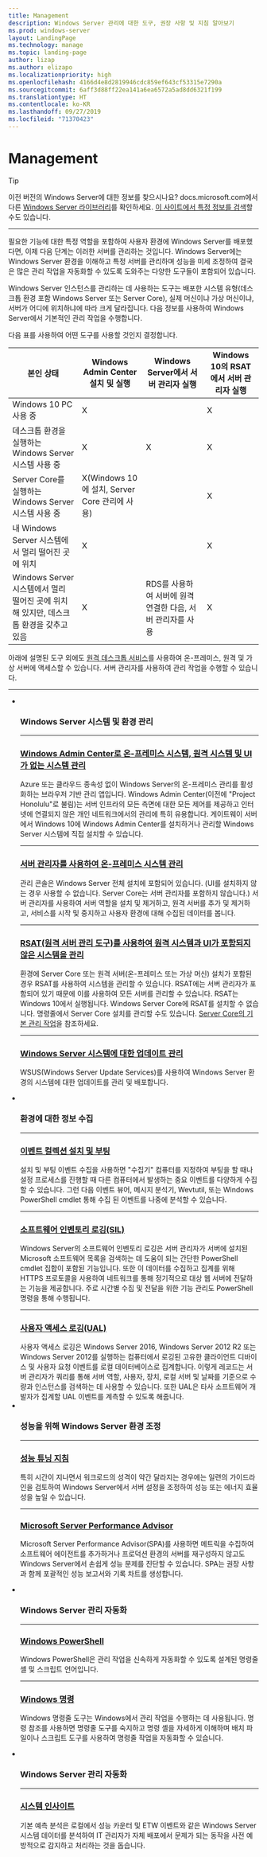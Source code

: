 ```yaml
---
title: Management
description: Windows Server 관리에 대한 도구, 권장 사항 및 지침 알아보기
ms.prod: windows-server
layout: LandingPage
ms.technology: manage
ms.topic: landing-page
author: lizap
ms.author: elizapo
ms.localizationpriority: high
ms.openlocfilehash: 4166d4e8d2819946cdc859ef643cf53315e7290a
ms.sourcegitcommit: 6aff3d88ff22ea141a6ea6572a5ad8dd6321f199
ms.translationtype: HT
ms.contentlocale: ko-KR
ms.lasthandoff: 09/27/2019
ms.locfileid: "71370423"
---
```

# <a name="management"></a>Management


>[!TIP]
> 이전 버전의 Windows Server에 대한 정보를 찾으시나요? docs.microsoft.com에서 다른 [Windows Server 라이브러리](/previous-versions/windows/)를 확인하세요. [이 사이트에서 특정 정보를 검색](https://docs.microsoft.com/search/index?search=Windows+Server&dataSource=previousVersions)할 수도 있습니다.

<hr />

필요한 기능에 대한 특정 역할을 포함하여 사용자 환경에 Windows Server를 배포했다면, 이제 다음 단계는 이러한 서버를 관리하는 것입니다. Windows Server에는 Windows Server 환경을 이해하고 특정 서버를 관리하며 성능을 미세 조정하여 결국은 많은 관리 작업을 자동화할 수 있도록 도와주는 다양한 도구들이 포함되어 있습니다. 

Windows Server 인스턴스를 관리하는 데 사용하는 도구는 배포한 시스템 유형(데스크톱 환경 포함 Windows Server 또는 Server Core), 실제 머신이냐 가상 머신이냐, 서버가 어디에 위치하냐에 따라 크게 달라집니다. 다음 정보를 사용하여 Windows Server에서 기본적인 관리 작업을 수행합니다.

다음 표를 사용하여 어떤 도구를 사용할 것인지 결정합니다.

| 본인 상태   | Windows Admin Center 설치 및 실행 | Windows Server에서 서버 관리자 실행 | Windows 10의 RSAT에서 서버 관리자 실행 |
|--------|----------------------|--------------------------------------|------------------------------------------|
| Windows 10 PC 사용 중 | X  |                                      | X                                        |
| 데스크톱 환경을 실행하는 Windows Server 시스템 사용 중 | X | X | X |
| Server Core를 실행하는 Windows Server 시스템 사용 중 |X(Windows 10에 설치, Server Core 관리에 사용) | | X |
| 내 Windows Server 시스템에서 멀리 떨어진 곳에 위치 |X | | X |
| Windows Server 시스템에서 멀리 떨어진 곳에 위치해 있지만, 데스크톱 환경을 갖추고 있음 |X | RDS를 사용하여 서버에 원격 연결한 다음, 서버 관리자를 사용 | X |

아래에 설명된 도구 외에도 [원격 데스크톱 서비스](../remote/remote-desktop-services/welcome-to-rds.md)를 사용하여 온-프레미스, 원격 및 가상 서버에 액세스할 수 있습니다. 서버 관리자를 사용하여 관리 작업을 수행할 수 있습니다.

<HR />

<ul class="cardsI panelContent">
<li>
        <div class="cardSize">
            <div class="cardPadding">
                <div class="card">
                    <div class="cardImageOuter">
                        <div class="cardImage">
                            <img src="../media/i-manage.svg" alt="" />
                        </div>
                    </div>
                    <div class="cardText">
                    <h3>Windows Server 시스템 및 환경 관리</h3>
<HR />
                        <p><h3><a href="../manage/windows-admin-center/overview.md">Windows Admin Center로 온-프레미스 시스템, 원격 시스템 및 UI가 없는 시스템 관리</a></h3>Azure 또는 클라우드 종속성 없이 Windows Server의 온-프레미스 관리를 활성화하는 브라우저 기반 관리 앱입니다. Windows Admin Center(이전에 "Project Honolulu"로 불림)는 서버 인프라의 모든 측면에 대한 모든 제어를 제공하고 인터넷에 연결되지 않은 개인 네트워크에서의 관리에 특히 유용합니다. 게이트웨이 서버에서 Windows 10에 Windows Admin Center를 설치하거나 관리할 Windows Server 시스템에 직접 설치할 수 있습니다.</p>
<HR />
                        <p><h3><a href="server-manager/server-manager.md">서버 관리자를 사용하여 온-프레미스 시스템 관리</a></h3>관리 콘솔은 Windows Server 전체 설치에 포함되어 있습니다. (UI를 설치하지 않는 경우 사용할 수 없습니다. Server Core는 서버 관리자를 포함하지 않습니다.) 서버 관리자를 사용하여 서버 역할을 설치 및 제거하고, 원격 서버를 추가 및 제거하고, 서비스를 시작 및 중지하고 사용자 환경에 대해 수집된 데이터를 봅니다.</p>
<HR />
                        <p><h3><a href="../remote/remote-server-administration-tools.md">RSAT(원격 서버 관리 도구)를 사용하여 원격 시스템과 UI가 포함되지 않은 시스템을 관리</a></h3>환경에 Server Core 또는 원격 서버(온-프레미스 또는 가상 머신) 설치가 포함된 경우 RSAT를 사용하여 시스템을 관리할 수 있습니다. RSAT에는 서버 관리자가 포함되어 있기 때문에 이를 사용하여 모든 서버를 관리할 수 있습니다. RSAT는 Windows 10에서 실행됩니다. Windows Server Core에 RSAT를 설치할 수 없습니다. 명령줄에서 Server Core 설치를 관리할 수도 있습니다. <a href="server-core/server-core-administer.md">Server Core의 기본 관리 작업</a>을 참조하세요.
<HR />
                        <p><h3><a href="windows-server-update-services/get-started/windows-server-update-services-wsus.md">Windows Server 시스템에 대한 업데이트 관리</a></h3>WSUS(Windows Server Update Services)를 사용하여 Windows Server 환경의 시스템에 대한 업데이트를 관리 및 배포합니다.</p>
                    </div>
                </div>
            </div>
        </div>
    </li>
<li>
        <div class="cardSize">
            <div class="cardPadding">
                <div class="card">
                    <div class="cardImageOuter">
                        <div class="cardImage">
                            <img src="../media/i-manage.svg" alt="" />
                        </div>
                    </div>
                    <div class="cardText">
                    <h3>환경에 대한 정보 수집</h3>
<HR />
                        <p><h3><a href="get-started-with-setup-and-boot-event-collection.md">이벤트 컬렉션 설치 및 부팅</a></h3>설치 및 부팅 이벤트 수집을 사용하면 "수집기" 컴퓨터를 지정하여 부팅을 할 때나 설정 프로세스를 진행할 때 다른 컴퓨터에서 발생하는 중요 이벤트를 다양하게 수집할 수 있습니다. 그런 다음 이벤트 뷰어, 메시지 분석기, Wevtutil, 또는 Windows PowerShell cmdlet 통해 수집 된 이벤트를 나중에 분석할 수 있습니다. </p>
<HR />
                        <p><h3><a href="software-inventory-logging/get-started-with-software-inventory-logging.md">소프트웨어 인벤토리 로깅(SIL)</a></h3>Windows Server의 소프트웨어 인벤토리 로깅은 서버 관리자가 서버에 설치된 Microsoft 소프트웨어 목록을 검색하는 데 도움이 되는 간단한 PowerShell cmdlet 집합이 포함된 기능입니다. 또한 이 데이터를 수집하고 집계를 위해 HTTPS 프로토콜을 사용하여 네트워크를 통해 정기적으로 대상 웹 서버에 전달하는 기능을 제공합니다. 주로 시간별 수집 및 전달을 위한 기능 관리도 PowerShell 명령을 통해 수행됩니다.</p>
<HR />
                        <p><h3><a href="user-access-logging/get-started-with-user-access-logging.md">사용자 액세스 로깅(UAL)</a></h3>사용자 액세스 로깅은 Windows Server 2016, Windows Server 2012 R2 또는 Windows Server 2012를 실행하는 컴퓨터에서 로깅된 고유한 클라이언트 디바이스 및 사용자 요청 이벤트를 로컬 데이터베이스로 집계합니다. 이렇게 레코드는 서버 관리자가 쿼리를 통해 서버 역할, 사용자, 장치, 로컬 서버 및 날짜를 기준으로 수량과 인스턴스를 검색하는 데 사용할 수 있습니다. 또한 UAL은 타사 소프트웨어 개발자가 집계할 UAL 이벤트를 계측할 수 있도록 해줍니다. </a>
                    </div>
                </div>
            </div>
        </div>
    </li>
<li>
        <div class="cardSize">
            <div class="cardPadding">
                <div class="card">
                    <div class="cardImageOuter">
                        <div class="cardImage">
                            <img src="../media/i-manage.svg" alt="" />
                        </div>
                    </div>
                    <div class="cardText">
                    <h3>성능을 위해 Windows Server 환경 조정</h3>
<HR />
                        <p><h3><a href="performance-tuning/index.md">성능 튜닝 지침</a></h3>특히 시간이 지나면서 워크로드의 성격이 약간 달라지는 경우에는 일련의 가이드라인을 검토하여 Windows Server에서 서버 설정을 조정하여 성능 또는 에너지 효율성을 높일 수 있습니다.</p>
<HR />
                        <p><h3><a href="server-performance-advisor/microsoft-server-performance-advisor.md">Microsoft Server Performance Advisor</a></h3>Microsoft Server Performance Advisor(SPA)를 사용하면 메트릭을 수집하여 소프트웨어 에이전트를 추가하거나 프로덕션 환경의 서버를 재구성하지 않고도 Windows Server에서 손쉽게 성능 문제를 진단할 수 있습니다. SPA는 권장 사항과 함께 포괄적인 성능 보고서와 기록 차트를 생성합니다.</p>
                    </div>
                </div>
            </div>
        </div>
    </li>
<li>
        <div class="cardSize">
            <div class="cardPadding">
                <div class="card">
                    <div class="cardImageOuter">
                        <div class="cardImage">
                            <img src="../media/i-manage.svg" alt="" />
                        </div>
                    </div>
                    <div class="cardText">
                    <h3>Windows Server 관리 자동화</h3>
<HR />
                        <p><h3><a href="https://docs.microsoft.com/powershell/scripting/powershell-scripting?view=powershell-5.1">Windows PowerShell</a></h3>Windows PowerShell은 관리 작업을 신속하게 자동화할 수 있도록 설계된 명령줄 셸 및 스크립트 언어입니다. </p>
<HR />
                        <p><h3><a href="windows-commands/windows-commands.md">Windows 명령</a></h3>Windows 명령줄 도구는 Windows에서 관리 작업을 수행하는 데 사용됩니다. 명령 참조를 사용하면 명령줄 도구를 숙지하고 명령 셸을 자세하게 이해하며 배치 파일이나 스크립트 도구를 사용하여 명령줄 작업을 자동화할 수 있습니다.</p>
                    </div>
                </div>
            </div>
        </div>
    </li>
<li>
        <div class="cardSize">
            <div class="cardPadding">
                <div class="card">
                    <div class="cardImageOuter">
                        <div class="cardImage">
                            <img src="../media/i-manage.svg" alt="" />
                        </div>
                    </div>
                    <div class="cardText">
                    <h3>Windows Server 관리 자동화</h3>
<HR />
                        <p><h3><a href="..\manage\system-insights\overview.md">시스템 인사이트</h3></a>기본 예측 분석은 로컬에서 성능 카운터 및 ETW 이벤트와 같은 Windows Server 시스템 데이터를 분석하여 IT 관리자가 자체 배포에서 문제가 되는 동작을 사전 예방적으로 감지하고 처리하는 것을 돕습니다.</p>
                    </div>
                </div>
            </div>
        </div>
    </li>
</ul>